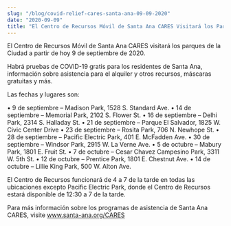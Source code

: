 ```yaml
---
slug: "/blog/covid-relief-cares-santa-ana-09-09-2020"
date: "2020-09-09"
title: "El Centro de Recursos Móvil de Santa Ana CARES Visitará los Parques"
---
```


El Centro de Recursos Móvil de Santa Ana CARES visitará los parques de la Ciudad a partir de hoy 9 de septiembre de 2020.

Habrá pruebas de COVID-19 gratis para los residentes de Santa Ana, información sobre asistencia para el alquiler y otros recursos, máscaras gratuitas y más.

Las fechas y lugares son:

• 9 de septiembre – Madison Park, 1528 S. Standard Ave.
• 14 de septiembre – Memorial Park, 2102 S. Flower St.
• 16 de septiembre – Delhi Park, 2314 S. Halladay St.
• 21 de septiembre – Parque El Salvador, 1825 W. Civic Center Drive
• 23 de septiembre – Rosita Park, 706 N. Newhope St.
• 28 de septiembre – Pacific Electric Park, 401 E. McFadden Ave.
• 30 de septiembre – Windsor Park, 2915 W. La Verne Ave.
• 5 de octubre – Mabury Park, 1801 E. Fruit St.
• 7 de octubre – Cesar Chavez Campesino Park, 3311 W. 5th St.
• 12 de octubre – Prentice Park, 1801 E. Chestnut Ave.
• 14 de octubre – Lillie King Park, 500 W. Alton Ave.

El Centro de Recursos funcionará de 4 a 7 de la tarde en todas las ubicaciones excepto Pacific Electric Park, donde el Centro de Recursos estará disponible de 12:30 a 7 de la tarde.

Para más información sobre los programas de asistencia de Santa Ana CARES, visite <a href="http://www.santa-ana.org/CARES" target="_blank" rel="noreferrer">www.santa-ana.org/CARES</a>
